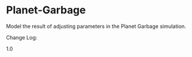 # Planet-Garbage
Model the result of adjusting parameters in the Planet Garbage simulation.

Change Log:

1.0


